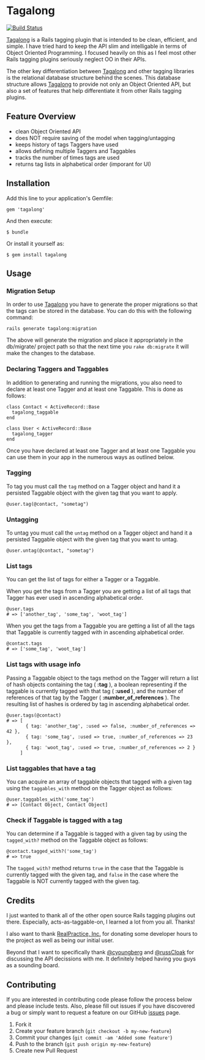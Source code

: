 # Tagalong

[![Build Status](https://secure.travis-ci.org/cyphactor/tagalong.png?branch=master)](http://travis-ci.org/cyphactor/tagalong)

[Tagalong](http://github.com/cyphactor/tagalong) is a Rails tagging plugin that is intended to be clean, efficient, and simple. I have tried hard to keep the API slim and intelligable in terms of Object Oriented Programming. I focused heavily on this as I feel most other Rails tagging plugins seriously neglect OO in their APIs.

The other key differentiation between [Tagalong](http://github.com/cyphactor/tagalong) and other tagging libraries is the relational database structure behind the scenes. This database structure allows [Tagalong](http://github.com/cyphactor/tagalong) to provide not only an Object Oriented API, but also a set of features that help differentiate it from other Rails tagging plugins.

## Feature Overview

* clean Object Oriented API
* does NOT require saving of the model when tagging/untagging
* keeps history of tags Taggers have used
* allows defining multiple Taggers and Taggables
* tracks the number of times tags are used
* returns tag lists in alphabetical order (imporant for UI)

## Installation

Add this line to your application's Gemfile:

    gem 'tagalong'

And then execute:

    $ bundle

Or install it yourself as:

    $ gem install tagalong

## Usage

### Migration Setup

In order to use [Tagalong](http://github.com/cyphactor/tagalong) you have to generate the proper migrations so that the tags can be stored in the database. You can do this with the following command:

    rails generate tagalong:migration

The above will generate the migration and place it appropriately in the db/migrate/ project path so that the next time you `rake db:migrate` it will make the changes to the database.

### Declaring Taggers and Taggables

In addition to generating and running the migrations, you also need to declare at least one Tagger and at least one Taggable. This is done as follows:

    class Contact < ActiveRecord::Base
      tagalong_taggable
    end

    class User < ActiveRecord::Base
      tagalong_tagger
    end

Once you have declared at least one Tagger and at least one Taggable you can use them in your app in the numerous ways as outlined below.

### Tagging

To tag you must call the `tag` method on a Tagger object and hand it a persisted Taggable object with the given tag that you want to apply.

    @user.tag(@contact, "sometag")

### Untagging

To untag you must call the `untag` method on a Tagger object and hand it a persisted Taggable object with the given tag that you want to untag.

    @user.untag(@contact, "sometag")

### List tags

You can get the list of tags for either a Tagger or a Taggable.

When you get the tags from a Tagger you are getting a list of all tags that Tagger has ever used in ascending alphabetical order.

    @user.tags
    # => ['another_tag', 'some_tag', 'woot_tag']

When you get the tags from a Taggable you are getting a list of all the tags that Taggable is currently tagged with in ascending alphabetical order.

    @contact.tags
    # => ['some_tag', 'woot_tag']

### List tags with usage info

Passing a Taggable object to the tags method on the Tagger will return a list of hash objects containing the tag ( **:tag** ), a boolean representing if the taggable is currently tagged with that tag ( **:used** ), and the number of references of that tag by the Tagger ( **:number_of_references** ). The resulting list of hashes is ordered by tag in ascending alphabetical order.

    @user.tags(@contact)
    # => [
           { tag: 'another_tag', :used => false, :number_of_references => 42 },
           { tag: 'some_tag', :used => true, :number_of_references => 23 },
           { tag: 'woot_tag', :used => true, :number_of_references => 2 }
         ]

### List taggables that have a tag

You can acquire an array of taggable objects that tagged with a given tag using the `taggables_with` method on the Tagger object as follows:

    @user.taggables_with('some_tag')
    # => [Contact Object, Contact Object]

### Check if Taggable is tagged with a tag

You can determine if a Taggable is tagged with a given tag by using the `tagged_with?` method on the Taggable object as follows:

    @contact.tagged_with?('some_tag')
    # => true

The `tagged_with?` method returns `true` in the case that the Taggable is currently tagged with the given tag, and `false` in the case where the Taggable is NOT currently tagged with the given tag.

## Credits

I just wanted to thank all of the other open source Rails tagging plugins out there. Especially, acts-as-taggable-on, I learned a lot from you all. Thanks!

I also want to thank [RealPractice, Inc.](http://realpractice.com) for donating some developer hours to the project as well as being our initial user.

Beyond that I want to specifically thank [@cyoungberg](http://github.com/cyoungberg) and [@russCloak](http://github.com/russCloak) for discussing the API decissions with me. It definitely helped having you guys as a sounding board.

## Contributing

If you are interested in contributing code please follow the process below and please include tests. Also, please fill out issues if you have discovered a bug or simply want to request a feature on our GitHub [issues](http://github.com/cyphactor/tagalong/issues) page.

1. Fork it
2. Create your feature branch (`git checkout -b my-new-feature`)
3. Commit your changes (`git commit -am 'Added some feature'`)
4. Push to the branch (`git push origin my-new-feature`)
5. Create new Pull Request
